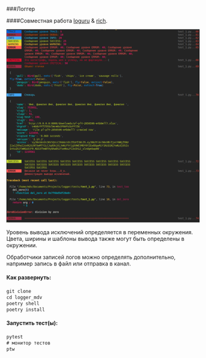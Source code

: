 ###Логгер

####Совместная работа [loguru](https://loguru.readthedocs.io) & [rich](https://rich.readthedocs.io).

![Screenshot logger](wiki/screenshot_logger.png "Screenshot")

Уровень вывода исключений определяется в переменных окружения.
Цвета, ширины и шаблоны вывода также могут быть определены в окружении.

Обработчики записей логов можно определять дополнительно, например запись в файл или отправка в канал.

#### Как развернуть:

```shell
git clone 
cd logger_mdv
poetry shell
poetry install
```

#### Запустить тест(ы):

```shell
pytest
# монитор тестов
ptw
```
